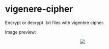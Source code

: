 # vigenere-cipher
Encrypt or decrypt .txt files with vigenère cipher.

Image preview:
<p align="center">
  <img src="https://i.imgur.com/4vzN2JW.png"></img>
</p>
